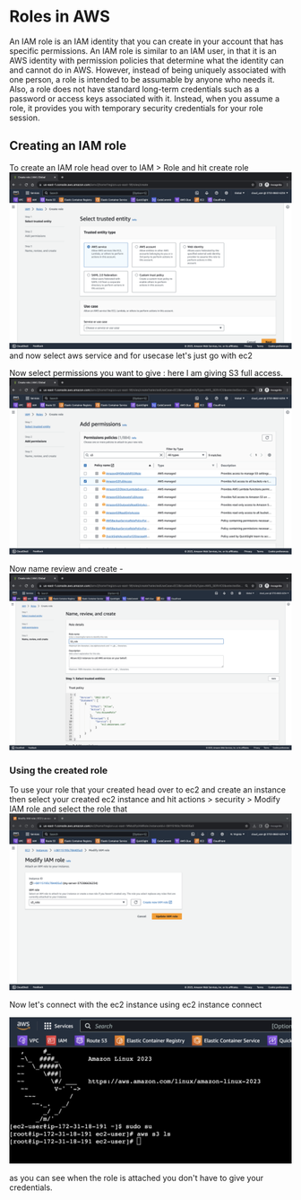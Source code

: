 # Roles in AWS
An IAM role is an IAM identity that you can create in your account that has specific permissions. An IAM role is similar to an IAM user, in that it is an AWS identity with permission policies that determine what the identity can and cannot do in AWS. However, instead of being uniquely associated with one person, a role is intended to be assumable by anyone who needs it. Also, a role does not have standard long-term credentials such as a password or access keys associated with it. Instead, when you assume a role, it provides you with temporary security credentials for your role session.

## Creating an IAM role 

To create an IAM role head over to IAM > Role and hit create role
![Alt text](/Photos/roles-iam.png)
and now select aws service and for usecase let's just go with ec2 

Now select permissions you want to give : here I am giving S3 full access.
![Alt text](/Photos/roles-permissions.png)

Now name review and create - 
![Alt text](/Photos/role-final.png)

### Using the created role

To use your role that your created head over to ec2 and create an instance then select your created ec2 instance and hit actions > security > Modify IAM role and select the role that  
![Alt text](/Photos/modify-iam-role.png)

Now let's connect with the ec2 instance using ec2 instance connect

![Alt text](/Photos/role.png)

as you can see when the role is attached you don't have to give your credentials.